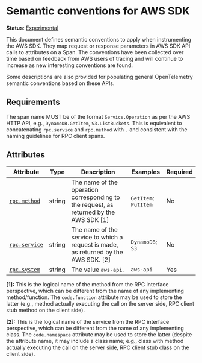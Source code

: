 # Semantic conventions for AWS SDK

**Status**: [Experimental](../../../document-status.md)

This document defines semantic conventions to apply when instrumenting the AWS SDK. They map request or response
parameters in AWS SDK API calls to attributes on a Span. The conventions have been collected over time based
on feedback from AWS users of tracing and will continue to increase as new interesting conventions
are found.

Some descriptions are also provided for populating general OpenTelemetry semantic conventions based on these APIs.

## Requirements

The span name MUST be of the format `Service.Operation` as per the AWS HTTP API, e.g., `DynamoDB.GetItem`,
`S3.ListBuckets`. This is equivalent to concatenating `rpc.service` and `rpc.method` with `.` and consistent
with the naming guidelines for RPC client spans.

## Attributes

<!-- semconv aws -->
| Attribute  | Type | Description  | Examples  | Required |
|---|---|---|---|---|
| [`rpc.method`](../rpc.md) | string | The name of the operation corresponding to the request, as returned by the AWS SDK [1] | `GetItem`; `PutItem` | No |
| [`rpc.service`](../rpc.md) | string | The name of the service to which a request is made, as returned by the AWS SDK. [2] | `DynamoDB`; `S3` | No |
| [`rpc.system`](../rpc.md) | string | The value `aws-api`. | `aws-api` | Yes |

**[1]:** This is the logical name of the method from the RPC interface perspective, which can be different from the name of any implementing method/function. The `code.function` attribute may be used to store the latter (e.g., method actually executing the call on the server side, RPC client stub method on the client side).

**[2]:** This is the logical name of the service from the RPC interface perspective, which can be different from the name of any implementing class. The `code.namespace` attribute may be used to store the latter (despite the attribute name, it may include a class name; e.g., class with method actually executing the call on the server side, RPC client stub class on the client side).
<!-- endsemconv -->